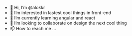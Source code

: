 - 👋 Hi, I’m @alokkr
- 👀 I’m interested in lastest cool things in front-end
- 🌱 I’m currently learning angular and react
- 💞️ I’m looking to collaborate on design the next cool thing
- 📫 How to reach me ...

<!---
alokkr/alokkr is a ✨ special ✨ repository because its `README.md` (this file) appears on your GitHub profile.
You can click the Preview link to take a look at your changes.
--->
